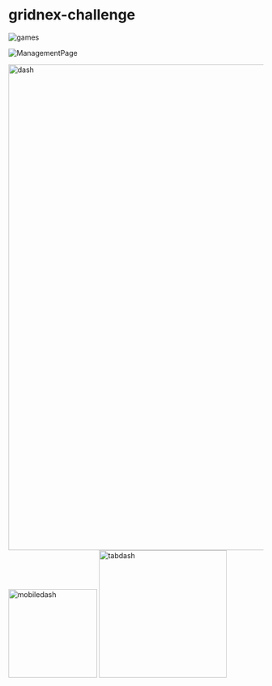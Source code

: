 # gridnex-challenge
![games](https://user-images.githubusercontent.com/69189012/139807495-cd36f6c2-0f09-418d-859d-216be1b8f07b.png)

![ManagementPage](https://user-images.githubusercontent.com/69189012/139807306-c4c86199-ea0c-47ad-a44c-c7b032ad4d28.png)

<img width="961" alt="dash" src="https://user-images.githubusercontent.com/69189012/139807327-900e1ef1-1c2c-4c75-a17d-1bc4f79e50e7.PNG">

<img width="175" alt="mobiledash" src="https://user-images.githubusercontent.com/69189012/139807356-954070d0-67f6-49f6-9422-72510fabc59f.PNG">

<img width="252" alt="tabdash" src="https://user-images.githubusercontent.com/69189012/139807398-f89282ba-a5b2-427b-8e48-bf024dfd480c.PNG">
